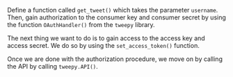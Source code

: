 <!--title={Authorization Keys and Calling API}-->

Define a function called `get_tweet()` which takes the parameter `username`. Then, gain authorization to the consumer key and consumer secret by using the function `OAuthHandler()` from the `tweepy` library.

The next thing we want to do is to gain access to the access key and access secret. We do so by using the `set_access_token()` function.

Once we are done with the authorization procedure, we move on by calling the API by calling `tweepy.API()`.